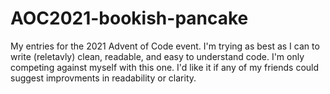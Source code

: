 # AOC2021-bookish-pancake

My entries for the 2021 Advent of Code event. I'm trying as best as I can to write (reletavly) clean, readable, and easy to understand code. I'm only competing against myself with this one. I'd like it if any of my friends could suggest improvments in readability or clarity.
